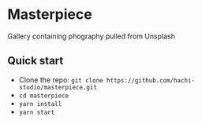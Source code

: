 # Masterpiece
Gallery containing phography pulled from Unsplash

## Quick start

- Clone the repo: `git clone https://github.com/hachi-studio/masterpiece.git`
- `cd masterpiece`
- `yarn install`
- `yarn start`